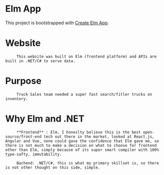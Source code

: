
# Elm App

This project is bootstrapped with [Create Elm App](https://github.com/halfzebra/create-elm-app).

# Website

         This website was built on Elm (frontend platform) and APIs are built in .NET/C# to serve data.

# Purpose
 
         Truck Sales team needed a super fast search/fitler trucks on inventory.

# Why Elm and .NET

         **Frontend** : Elm, I honeslty believe this is the best open-source/front-end tech out there in the market, looked at React.js, Angular and Vue, none could gave the confidence that Elm gave me, so there is not much to make a decision on what to choose for frontend other than Elm, simply because of its super smart compiler with 100% type-safty, immutability.
         
         Bachend: .NET/C#, this is what my primary skillset is, so there is not other thought on this side, simple.








